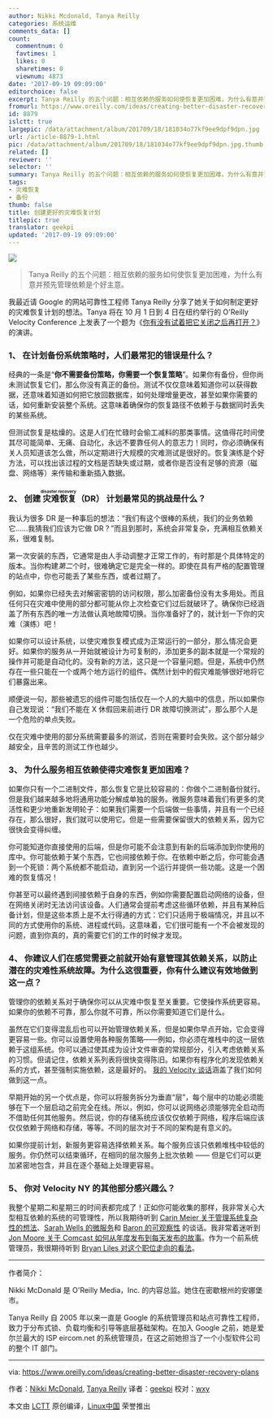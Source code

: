 ```yaml
---
author: Nikki Mcdonald, Tanya Reilly
categories: 系统运维
comments_data: []
count:
  commentnum: 0
  favtimes: 1
  likes: 0
  sharetimes: 0
  viewnum: 4873
date: '2017-09-19 09:09:00'
editorchoice: false
excerpt: Tanya Reilly 的五个问题：相互依赖的服务如何使恢复更加困难，为什么有意并预先管理依赖是个好主意。
fromurl: https://www.oreilly.com/ideas/creating-better-disaster-recovery-plans
id: 8879
islctt: true
largepic: /data/attachment/album/201709/18/181034o77kf9ee9dpf9dpn.jpg
url: /article-8879-1.html
pic: /data/attachment/album/201709/18/181034o77kf9ee9dpf9dpn.jpg.thumb.jpg
related: []
reviewer: ''
selector: ''
summary: Tanya Reilly 的五个问题：相互依赖的服务如何使恢复更加困难，为什么有意并预先管理依赖是个好主意。
tags:
- 灾难恢复
- 备份
thumb: false
title: 创建更好的灾难恢复计划
titlepic: true
translator: geekpi
updated: '2017-09-19 09:09:00'
---
```


![](/data/attachment/album/201709/18/181034o77kf9ee9dpf9dpn.jpg)



> 
> Tanya Reilly 的五个问题：相互依赖的服务如何使恢复更加困难，为什么有意并预先管理依赖是个好主意。
> 
> 
> 


我最近请 Google 的网站可靠性工程师 Tanya Reilly 分享了她关于如何制定更好的灾难恢复计划的想法。Tanya 将在 10 月 1 日到 4 日在纽约举行的 O'Reilly Velocity Conference 上发表了一个题为《[你有没有试着把它关闭之后再打开？](https://conferences.oreilly.com/velocity/vl-ny/public/schedule/detail/61400?intcmp=il-webops-confreg-reg-vlny17_new_site_creating_better_disaster_recovery_plans_body_text_cta)》的演讲。


### 1、 在计划备份系统策略时，人们最常犯的错误是什么？


经典的一条是“**你不需要备份策略，你需要一个恢复策略**”。如果你有备份，但你尚未测试恢复它们，那么你没有真正的备份。测试不仅仅意味着知道你可以获得数据，还意味着知道如何把它放回数据库，如何处理增量更改，甚至如果你需要的话，如何重新安装整个系统。这意味着确保你的恢复路径不依赖于与数据同时丢失的某些系统。


但测试恢复是枯燥的。这是人们在忙碌时会偷工减料的那类事情。这值得花时间使其尽可能简单、无痛、自动化，永远不要靠任何人的意志力！同时，你必须确保有关人员知道该怎么做，所以定期进行大规模的灾难测试是很好的。恢复演练是个好方法，可以找出该过程的文档是否缺失或过期，或者你是否没有足够的资源（磁盘、网络等）来传输和重新插入数据。


### 2、 创建<ruby> 灾难恢复 <rt>  disaster recovery </rt></ruby> （DR） 计划最常见的挑战是什么？


我认为很多 DR 是一种事后的想法：“我们有这个很棒的系统，我们的业务依赖它……我猜我们应该为它做 DR？”而且到那时，系统会非常复杂，充满相互依赖关系，很难复制。


第一次安装的东西，它通常是由人手动调整才正常工作的，有时那是个具体特定的版本。当你构建*第二*个时，很难确定它是完全一样的。即使在具有严格的配置管理的站点中，你也可能丢了某些东西，或者过期了。


例如，如果你已经失去对解密密钥的访问权限，那么加密备份没有太多用处。而且任何只在灾难中使用的部分都可能从你上次检查它们过后就破环了。确保你已经涵盖了所有东西的唯一方法做认真地故障切换。当你准备好了的，就计划一下你的灾难（演练）吧！


如果你可以设计系统，以使灾难恢复模式成为正常运行的一部分，那么情况会更好。如果你的服务从一开始就被设计为可复制的，添加更多的副本就是一个常规的操作并可能是自动化的。没有新的方法，这只是一个容量问题。但是，系统中仍然存在一些只能在一个或两个地方运行的组件。偶然计划中的假灾难能够很好地将它们暴露出来。


顺便说一句，那些被遗忘的组件可能包括仅在一个人的大脑中的信息，所以如果你自己发现说：“我们不能在 X 休假回来前进行 DR 故障切换测试”，那么那个人是一个危险的单点失败。


仅在灾难中使用的部分系统需要最多的测试，否则在需要时会失败。这个部分越少越安全，且辛苦的测试工作也越少。


### 3、 为什么服务相互依赖使得灾难恢复更加困难？


如果你只有一个二进制文件，那么恢复它是比较容易的：你做个二进制备份就行。但是我们越来越多地将通用功能分解成单独的服务。微服务意味着我们有更多的灵活性和更少地重新发明轮子：如果我们需要一个后端做一些事情，并且有一个已经存在，那么很好，我们就可以使用它。但是一些需要保留很大的依赖关系，因为它很快会变得纠缠。


你可能知道你直接使用的后端，但是你可能不会注意到有新的后端添加到你使用的库中。你可能依赖于某个东西，它也间接依赖于你。在依赖中断之后，你可能会遇到一个死锁：两个系统都不能启动，直到另一个运行并提供一些功能。这是一个困难的恢复情况！


你甚至可以最终遇到间接依赖于自身的东西，例如你需要配置启动网络的设备，但在网络关闭时无法访问该设备。人们通常会提前考虑这些循环依赖，并且有某种后备计划，但是这些本质上是不太行得通的方式：它们只适用于极端情况，并且以不同的方式使用你的系统、进程或代码。这意味着，它们很可能有一个不会被发现的问题，直到你真的，真的需要它们的工作的时候才发现。


### 4、 你建议人们在感觉需要之前就开始有意管理其依赖关系，以防止潜在的灾难性系统故障。为什么这很重要，你有什么建议有效地做到这一点？


管理你的依赖关系对于确保你可以从灾难中恢复至关重要。它使操作系统更容易。如果你的依赖不可靠，那么你就不可靠，所以你需要知道它们是什么。


虽然在它们变得混乱后也可以开始管理依赖关系，但是如果你早点开始，它会变得更容易一些。你可以设置使用各种服务策略——例如，你必须在堆栈中的这一层依赖于这组系统。你可以通过使其成为设计文件审查的常规部分，引入考虑依赖关系的习惯。但请记住，依赖关系列表将很快变得陈旧。如果你有程序化的发现依赖关系的方式，甚至强制实施依赖，这是最好的。 [我的 Velocity 谈话](https://conferences.oreilly.com/velocity/vl-ny/public/schedule/detail/61400?intcmp=il-webops-confreg-reg-vlny17_new_site_creating_better_disaster_recovery_plans_body_text_cta)涵盖了我们如何做到这一点。


早期开始的另一个优点是，你可以将服务拆分为垂直“层”，每个层中的功能必须能够在下一个层启动之前完全在线。所以，例如，你可以说网络必须能够完全启动而不借助任何其他服务。然后说，你的存储系统应该仅仅依赖于网络，程序后端应该仅仅依赖于网络和存储，等等。不同的层次对于不同的架构是有意义的。


如果你提前计划，新服务更容易选择依赖关系。每个服务应该只依赖堆栈中较低的服务。你仍然可以结束循环，在相同的层次服务上批次依赖 —— 但是它们可以更加紧密地包含，并且在逐个基础上处理更容易。


### 5、 你对 Velocity NY 的其他部分感兴趣么？


我整个星期二和星期三的时间表都完成了！正如你可能收集的那样，我非常关心大型相互依赖的系统的可管理性，所以我期待听到 [Carin Meier 关于管理系统复杂性的想法](https://conferences.oreilly.com/velocity/vl-ny/public/schedule/detail/62779?intcmp=il-webops-confreg-reg-vlny17_new_site_creating_better_disaster_recovery_plans_body_text_cta)、[Sarah Wells 的微服务](https://conferences.oreilly.com/velocity/vl-ny/public/schedule/detail/61597?intcmp=il-webops-confreg-reg-vlny17_new_site_creating_better_disaster_recovery_plans_body_text_cta)和 [Baron 的可观察性](https://conferences.oreilly.com/velocity/vl-ny/public/schedule/detail/61630?intcmp=il-webops-confreg-reg-vlny17_new_site_creating_better_disaster_recovery_plans_body_text_cta) 的谈话。我非常着迷听到 [Jon Moore 关于 Comcast 如何从年度发布到每天发布的故事](https://conferences.oreilly.com/velocity/vl-ny/public/schedule/detail/62733?intcmp=il-webops-confreg-reg-vlny17_new_site_creating_better_disaster_recovery_plans_body_text_cta)。作为一个前系统管理员，我很期待听到 [Bryan Liles 对这个职位走向的看法](https://conferences.oreilly.com/velocity/vl-ny/public/schedule/detail/62893?intcmp=il-webops-confreg-reg-vlny17_new_site_creating_better_disaster_recovery_plans_body_text_cta)。




---


作者简介：


Nikki McDonald 是 O'Reilly Media，Inc. 的内容总监。她住在密歇根州的安娜堡市。


Tanya Reilly 自 2005 年以来一直是 Google 的系统管理员和站点可靠性工程师，致力于分布式锁、负载均衡和引导等底层基础架构。在加入 Google 之前，她是爱尔兰最大的 ISP eircom.net 的系统管理员，在这之前她担当了一个小型软件公司的整个 IT 部门。




---


via: <https://www.oreilly.com/ideas/creating-better-disaster-recovery-plans>


作者：[Nikki McDonald](https://www.oreilly.com/people/nikki-mcdonald), [Tanya Reilly](https://www.oreilly.com/people/5c97a-tanya-reilly) 译者：[geekpi](https://github.com/geekpi) 校对：[wxy](https://github.com/wxy)


本文由 [LCTT](https://github.com/LCTT/TranslateProject) 原创编译，[Linux中国](https://linux.cn/) 荣誉推出